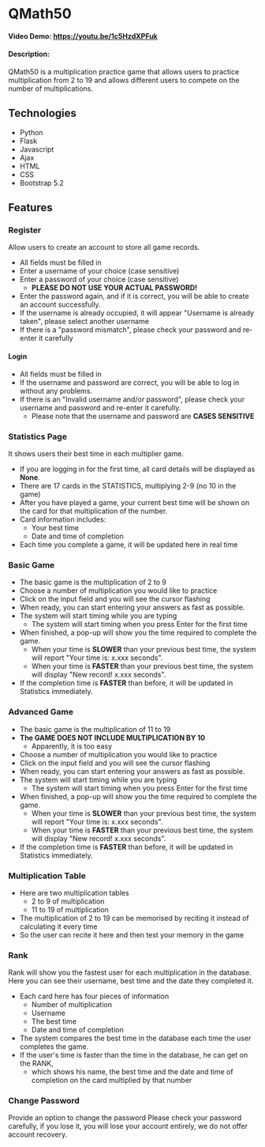 # QMath50
#### Video Demo: https://youtu.be/1c5HzdXPFuk
#### Description:
QMath50 is a multiplication practice game that allows users to practice multiplication from 2 to 19 and allows different users to compete on the number of multiplications.

## Technologies
- Python
- Flask
- Javascript
- Ajax
- HTML
- CSS
- Bootstrap 5.2

## Features
### Register
Allow users to create an account to store all game records.
- All fields must be filled in
- Enter a username of your choice (case sensitive)
- Enter a password of your choice (case sensitive)
    - **PLEASE DO NOT USE YOUR ACTUAL PASSWORD!**
- Enter the password again, and if it is correct, you will be able to create an account successfully.
- If the username is already occupied, it will appear "Username is already taken", please select another username
- If there is a "password mismatch", please check your password and re-enter it carefully

#### Login
- All fields must be filled in
- If the username and password are correct, you will be able to log in without any problems.
- If there is an "Invalid username and/or password", please check your username and password and re-enter it carefully.
    - Please note that the username and password are **CASES SENSITIVE**

### Statistics Page
It shows users their best time in each multiplier game.
- If you are logging in for the first time, all card details will be displayed as **None**.
- There are 17 cards in the STATISTICS, multiplying 2-9 (no 10 in the game)
- After you have played a game, your current best time will be shown on the card for that multiplication of the number.
- Card information includes:
    - Your best time
    - Date and time of completion
- Each time you complete a game, it will be updated here in real time

### Basic Game
- The basic game is the multiplication of 2 to 9
- Choose a number of multiplication you would like to practice
- Click on the input field and you will see the cursor flashing
- When ready, you can start entering your answers as fast as possible.
- The system will start timing while you are typing
    - The system will start timing when you press Enter for the first time
- When finished, a pop-up will show you the time required to complete the game.
    - When your time is **SLOWER** than your previous best time, the system will report "Your time is: x.xxx seconds".
    - When your time is **FASTER** than your previous best time, the system will display "New record! x.xxx seconds".
- If the completion time is **FASTER** than before, it will be updated in Statistics immediately.

### Advanced Game
- The basic game is the multiplication of 11 to 19
- **The GAME DOES NOT INCLUDE MULTIPLICATION BY 10**
    - Apparently, it is too easy
- Choose a number of multiplication you would like to practice
- Click on the input field and you will see the cursor flashing
- When ready, you can start entering your answers as fast as possible.
- The system will start timing while you are typing
    - The system will start timing when you press Enter for the first time
- When finished, a pop-up will show you the time required to complete the game.
    - When your time is **SLOWER** than your previous best time, the system will report "Your time is: x.xxx seconds".
    - When your time is **FASTER** than your previous best time, the system will display "New record! x.xxx seconds".
- If the completion time is **FASTER** than before, it will be updated in Statistics immediately.

### Multiplication Table
- Here are two multiplication tables
    - 2 to 9 of multiplication
    - 11 to 19 of multiplication
- The multiplication of 2 to 19 can be memorised by reciting it instead of calculating it every time
- So the user can recite it here and then test your memory in the game

### Rank
Rank will show you the fastest user for each multiplication in the database. Here you can see their username, best time and the date they completed it.
- Each card here has four pieces of information
    - Number of multiplication
    - Username
    - The best time
    - Date and time of completion
- The system compares the best time in the database each time the user completes the game.
- If the user's time is faster than the time in the database, he can get on the RANK,
    - which shows his name, the best time and the date and time of completion on the card multiplied by that number


### Change Password
Provide an option to change the password
Please check your password carefully, if you lose it, you will lose your account entirely, we do not offer account recovery.
